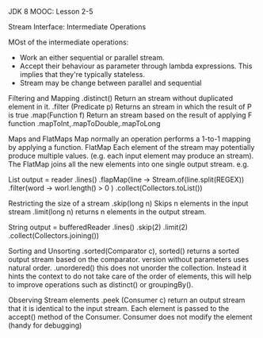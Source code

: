 JDK 8 MOOC: Lesson 2-5

Stream Interface: Intermediate Operations

MOst of the intermediate operations:
- Work an either sequential or parallel stream.
- Accept their behaviour as parameter through lambda expressions. This implies that they're typically stateless.
- Stream may be change between parallel and sequential


Filtering and Mapping
.distinct()
	Return an stream without duplicated element in it.
.filter (Predicate p)
	Returns an stream in which the result of P is true
.map(Function f)
	Return an stream based on the result of applying F function
.mapToInt,.mapToDouble,.mapToLong

Maps and FlatMaps
Map normally an operation performs a 1-to-1 mapping by applying a function.
FlatMap
	Each element of the stream may potentially produce multiple values. (e.g. each input element may produce an stream). 
	The FlatMap joins all the new elements into one single output stream. e.g.

List<String> output = reader
	.lines()
	.flapMap(line -> Stream.of(line.split(REGEX))
	.filter(word -> worl.length() > 0 )
	.collect(Collectors.toList())


Restricting the size of a stream
	.skip(long n)
		Skips n elements in the input stream
	.limit(long n)
		returns n elements in the output stream.
		
String output = bufferedReader
	.lines()
	.skip(2)
	.limit(2)
	.collect(Collectors.joining())

Sorting and Unsorting
	.sorted(Comparator c), sorted()
		returns a sorted output stream based on the comparator. version without parameters uses natural order.
	.unordered()
		this does not unorder the collection. 
		Instead it hints the context to do not take care of the order of elements, 
		this will help to improve operations such as distinct() or groupingBy().

Observing Stream elements
	.peek (Consumer c)
		return an output stream that it is identical to the input stream. 
		Each element is passed to the accept() method of the Consumer.
		Consumer does not modify the element (handy for debugging)